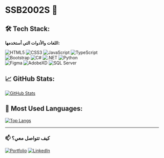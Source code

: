 # SSB2002S 👋

## 🛠️ Tech Stack:
**اللغات والأدوات التي أستخدمها:**  

![HTML5](https://img.shields.io/badge/HTML5-E34F26?style=for-the-badge&logo=html5&logoColor=white)
![CSS3](https://img.shields.io/badge/CSS3-1572B6?style=for-the-badge&logo=css3&logoColor=white)
![JavaScript](https://img.shields.io/badge/JavaScript-F7DF1E?style=for-the-badge&logo=javascript&logoColor=black)
![TypeScript](https://img.shields.io/badge/TypeScript-3178C6?style=for-the-badge&logo=typescript&logoColor=white)  
![Bootstrap](https://img.shields.io/badge/Bootstrap-7952B3?style=for-the-badge&logo=bootstrap&logoColor=white)
![C#](https://img.shields.io/badge/C%23-239120?style=for-the-badge&logo=c-sharp&logoColor=white)
![.NET](https://img.shields.io/badge/.NET-512BD4?style=for-the-badge&logo=dotnet&logoColor=white)
![Python](https://img.shields.io/badge/Python-3776AB?style=for-the-badge&logo=python&logoColor=white)  
![Figma](https://img.shields.io/badge/Figma-F24E1E?style=for-the-badge&logo=figma&logoColor=white)
![AdobeXD](https://img.shields.io/badge/Adobe%20XD-FF61F6?style=for-the-badge&logo=adobe-xd&logoColor=white)
![SQL Server](https://img.shields.io/badge/SQL%20Server-CC2927?style=for-the-badge&logo=microsoft-sql-server&logoColor=white)

## 📈 GitHub Stats:
[![GitHub Stats](https://github-readme-stats.vercel.app/api?username=SSB2002S&show_icons=true&theme=radical)](https://github.com/SSB2002S)  

## 🌟 Most Used Languages:
[![Top Langs](https://github-readme-stats.vercel.app/api/top-langs/?username=SSB2002S&layout=compact&theme=radical)](https://github.com/SSB2002S)

---

### 📫 كيف تتواصل معي؟
[![Portfolio](https://img.shields.io/badge/Portfolio-000000?style=for-the-badge)](https://github.com/SSB2002S)
[![LinkedIn](https://img.shields.io/badge/LinkedIn-0A66C2?style=for-the-badge&logo=linkedin)]([https://linkedin.com/in/ssb2002s](https://www.linkedin.com/in/saeed-baaidhan-156263260))
